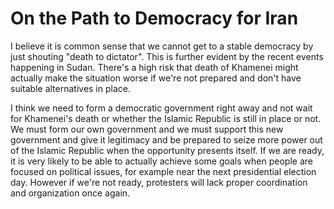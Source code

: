 # On the Path to Democracy for Iran

I believe it is common sense that we cannot get to a stable democracy by just shouting "death to dictator". This is further evident by the recent events happening in Sudan. There's a high risk that death of Khamenei might actually make the situation worse if we're not prepared and don't have suitable alternatives in place.

I think we need to form a democratic government right away and not wait for Khamenei's death or whether the Islamic Republic is still in place or not. We must form our own government and we must support this new government and give it legitimacy and be prepared to seize more power out of the Islamic Republic when the opportunity presents itself. If we are ready, it is very likely to be able to actually achieve some goals when people are focused on political issues, for example near the next presidential election day. However if we're not ready, protesters will lack proper coordination and organization once again.
